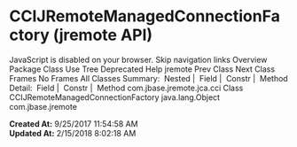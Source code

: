 # CCIJRemoteManagedConnectionFactory (jremote   API)

JavaScript is disabled on your browser. Skip navigation links Overview Package Class Use Tree Deprecated Help jremote Prev Class Next Class Frames No Frames All Classes Summary:  Nested |  Field |  Constr |  Method Detail:  Field |  Constr |  Method com.jbase.jremote.jca.cci Class CCIJRemoteManagedConnectionFactory java.lang.Object com.jbase.jremote  

**Created At:** 9/25/2017 11:54:58 AM  
**Updated At:** 2/15/2018 8:02:18 AM  

